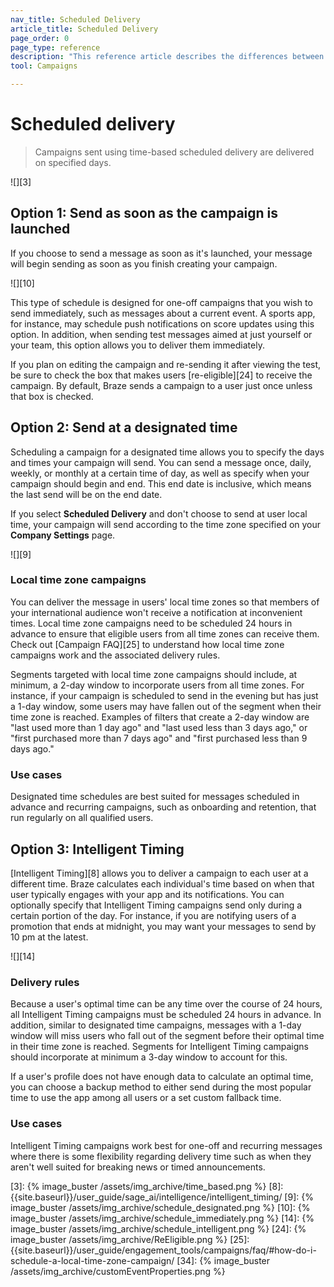 ```yaml
---
nav_title: Scheduled Delivery
article_title: Scheduled Delivery
page_order: 0
page_type: reference
description: "This reference article describes the differences between the time-based scheduling options for campaign delivery."
tool: Campaigns

---
```


# Scheduled delivery

> Campaigns sent using time-based scheduled delivery are delivered on specified days.

![][3]

## Option 1: Send as soon as the campaign is launched

If you choose to send a message as soon as it's launched, your message will begin sending as soon as you finish creating your campaign.

![][10]

This type of schedule is designed for one-off campaigns that you wish to send immediately, such as messages about a current event. A sports app, for instance, may schedule push notifications on score updates using this option. In addition, when sending test messages aimed at just yourself or your team, this option allows you to deliver them immediately. 

If you plan on editing the campaign and re-sending it after viewing the test, be sure to check the box that makes users [re-eligible][24] to receive the campaign. By default, Braze sends a campaign to a user just once unless that box is checked.

## Option 2: Send at a designated time

Scheduling a campaign for a designated time allows you to specify the days and times your campaign will send. You can send a message once, daily, weekly, or monthly at a certain time of day, as well as specify when your campaign should begin and end. This end date is inclusive, which means the last send will be on the end date. 

If you select **Scheduled Delivery** and don't choose to send at user local time, your campaign will send according to the time zone specified on your **Company Settings** page.

![][9]

### Local time zone campaigns

You can deliver the message in users' local time zones so that members of your international audience won't receive a notification at inconvenient times. Local time zone campaigns need to be scheduled 24 hours in advance to ensure that eligible users from all time zones can receive them. Check out [Campaign FAQ][25] to understand how local time zone campaigns work and the associated delivery rules.

Segments targeted with local time zone campaigns should include, at minimum, a 2-day window to incorporate users from all time zones. For instance, if your campaign is scheduled to send in the evening but has just a 1-day window, some users may have fallen out of the segment when their time zone is reached. Examples of filters that create a 2-day window are "last used more than 1 day ago" and "last used less than 3 days ago," or "first purchased more than 7 days ago" and "first purchased less than 9 days ago."

### Use cases

Designated time schedules are best suited for messages scheduled in advance and recurring campaigns, such as onboarding and retention, that run regularly on all qualified users.

## Option 3: Intelligent Timing

[Intelligent Timing][8] allows you to deliver a campaign to each user at a different time. Braze calculates each individual's time based on when that user typically engages with your app and its notifications. You can optionally specify that Intelligent Timing campaigns send only during a certain portion of the day. For instance, if you are notifying users of a promotion that ends at midnight, you may want your messages to send by 10 pm at the latest.

![][14]

### Delivery rules

Because a user's optimal time can be any time over the course of 24 hours, all Intelligent Timing campaigns must be scheduled 24 hours in advance. In addition, similar to designated time campaigns, messages with a 1-day window will miss users who fall out of the segment before their optimal time in their time zone is reached. Segments for Intelligent Timing campaigns should incorporate at minimum a 3-day window to account for this.

If a user's profile does not have enough data to calculate an optimal time, you can choose a backup method to either send during the most popular time to use the app among all users or a set custom fallback time. 

### Use cases

Intelligent Timing campaigns work best for one-off and recurring messages where there is some flexibility regarding delivery time such as when they aren't well suited for breaking news or timed announcements.

[3]: {% image_buster /assets/img_archive/time_based.png %}
[8]: {{site.baseurl}}/user_guide/sage_ai/intelligence/intelligent_timing/
[9]: {% image_buster /assets/img_archive/schedule_designated.png %}
[10]: {% image_buster /assets/img_archive/schedule_immediately.png %}
[14]: {% image_buster /assets/img_archive/schedule_intelligent.png %}
[24]: {% image_buster /assets/img_archive/ReEligible.png %}
[25]: {{site.baseurl}}/user_guide/engagement_tools/campaigns/faq/#how-do-i-schedule-a-local-time-zone-campaign/
[34]: {% image_buster /assets/img_archive/customEventProperties.png %}
